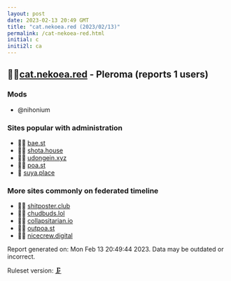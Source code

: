 ```yaml
---
layout: post
date: 2023-02-13 20:49 GMT
title: "cat.nekoea.red (2023/02/13)"
permalink: /cat-nekoea-red.html
initial: c
initi2l: ca
---
```


## 🦝🧸[cat.nekoea.red](https://cat.nekoea.red) - Pleroma (reports 1 users)

### Mods
 * @nihonium

### Sites popular with administration

* 🦝🧸 [bae.st](/bae-st.html)
* 🦝🧸 [shota.house](/shota-house.html)
* 🦝🧸 [udongein.xyz](/udongein-xyz.html)
* 🦝🧸 [poa.st](/poa-st.html)
* 🦝 [suya.place](/suya-place.html)

### More sites commonly on federated timeline

* 🦝🧸 [shitposter.club](/shitposter-club.html)
* 🦝🧸 [chudbuds.lol](/chudbuds-lol.html)
* 🦝🧸 [collapsitarian.io](/collapsitarian-io.html)
* 🦝🧸 [outpoa.st](/outpoa-st.html)
* 🦝🧸 [nicecrew.digital](/nicecrew-digital.html)

Report generated on: Mon Feb 13 20:49:44 2023. Data may be outdated or incorrect.

Ruleset version: [🗜](/version-clamp)

